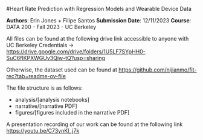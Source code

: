#Heart Rate Prediction with Regression Models and Wearable Device Data

<b>Authors</b>: Erin Jones + Filipe Santos
<b>Submission Date</b>: 12/11/2023
<b>Course</b>: DATA 200 - Fall 2023 - UC Berkeley

All files can be found at the following drive link accessible to anyone with UC Berkeley Credentials -> https://drive.google.com/drive/folders/1U5LF7SYpHH0-SuC6fIKPXWGUv3Qiw-tQ?usp=sharing

Otherwise, the dataset used can be found at https://github.com/nijianmo/fit-rec?tab=readme-ov-file

The file structure is as follows:
-  analysis/[analysis notebooks]
-  narrative/[narrative PDF]
-  figures/[figures included in the narrative PDF]

A presentation recording of our work can be found at the following link https://youtu.be/C73ynKI_j7k
